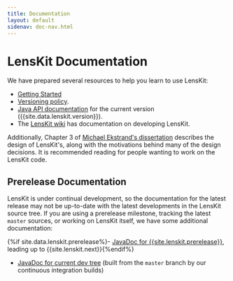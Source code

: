 ```yaml
---
title: Documentation
layout: default
sidenav: doc-nav.html
---
```


# LensKit Documentation

[wiki]: https://github.com/grouplens/lenskit/wiki/

We have prepared several resources to help you learn to use LensKit:

- [Getting Started](getting-started/)
- [Versioning policy](versioning).
- [Java API documentation](/apidocs/) for the current version
  ({{site.data.lenskit.version}}).
- The [LensKit wiki](http://github.com/lenskit/lenskit/wiki) has documentation
  on developing LensKit.

Additionally, Chapter 3 of [Michael Ekstrand's
dissertation](http://elehack.net/research/thesis/) describes the design of
LensKit's, along with the motivations behind many of the design decisions.  It
is recommended reading for people wanting to work on the LensKit code.

## Prerelease Documentation

LensKit is under continual development, so the documentation for the latest release may not be up-to-date with the latest developments in the LensKit source tree.  If you are using a prerelease milestone, tracking the latest `master` sources, or working on LensKit itself, we have some additional documentation:

{%if site.data.lenskit.prerelease%}- [JavaDoc for {{site.lenskit.prerelease}}](/next/apidocs/), leading up to {{site.lenskit.next}}{%endif%}
- [JavaDoc for current dev tree](/master/apidocs/) (built from the `master` branch by our continuous integration builds)

